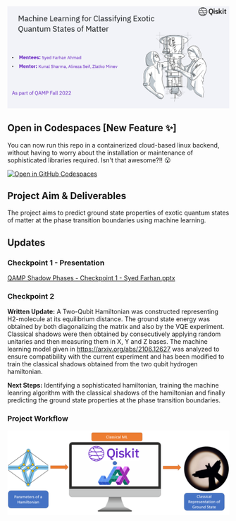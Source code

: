 ![](visuals/intro_slide.png)

## Open in Codespaces [New Feature :sparkles:]
You can now run this repo in a containerized cloud-based linux backend, without having to worry about the installation or maintenance of sophisticated libraries required. Isn't that awesome?!! :open_mouth:  

[![Open in GitHub Codespaces](https://github.com/codespaces/badge.svg)](https://github.com/codespaces/new?hide_repo_select=true&ref=main&repo=567609383&machine=basicLinux32gb&location=EastUs)  



## Project Aim \& Deliverables  
The project aims to predict ground state properties of exotic quantum states of matter at the phase transition boundaries using machine learning.   

## Updates

### Checkpoint 1 - Presentation

[QAMP Shadow Phases - Checkpoint 1 - Syed Farhan.pptx](https://github.com/qiskit-advocate/qamp-fall-22/files/9794806/QAMP.Shadow.Phases.-.Checkpoint.1.-.Syed.Farhan.pptx)  

### Checkpoint 2  

**Written Update:** A Two-Qubit Hamiltonian was constructed representing H2-molecule at its equilibrium distance. The ground state energy was obtained by both diagonalizing the matrix and also by the VQE experiment. Classical shadows were then obtained by consecutively applying random unitaries and then measuring them in X, Y and Z bases. The machine learning model given in https://arxiv.org/abs/2106.12627 was analyzed to ensure compatibility with the current experiment and has been modified to train the classical shadows obtained from the two qubit hydrogen hamiltonian.   

**Next Steps:** Identifying a sophisticated hamiltonian, training the machine leanring algorithm with the classical shadows of the hamiltonian and finally predicting the ground state properties at the phase transition boundaries. 

### Project Workflow  

![workflow](visuals/ground_state_prediction.png)

